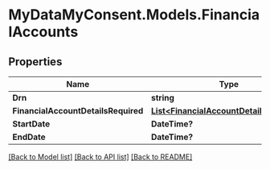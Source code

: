 # MyDataMyConsent.Models.FinancialAccounts

## Properties

Name | Type | Description | Notes
------------ | ------------- | ------------- | -------------
**Drn** | **string** |  | [optional] 
**FinancialAccountDetailsRequired** | [**List&lt;FinancialAccountDetailsRequired&gt;**](FinancialAccountDetailsRequired.md) |  | [optional] 
**StartDate** | **DateTime?** |  | [optional] 
**EndDate** | **DateTime?** |  | [optional] 

[[Back to Model list]](../README.md#documentation-for-models) [[Back to API list]](../README.md#documentation-for-api-endpoints) [[Back to README]](../README.md)

